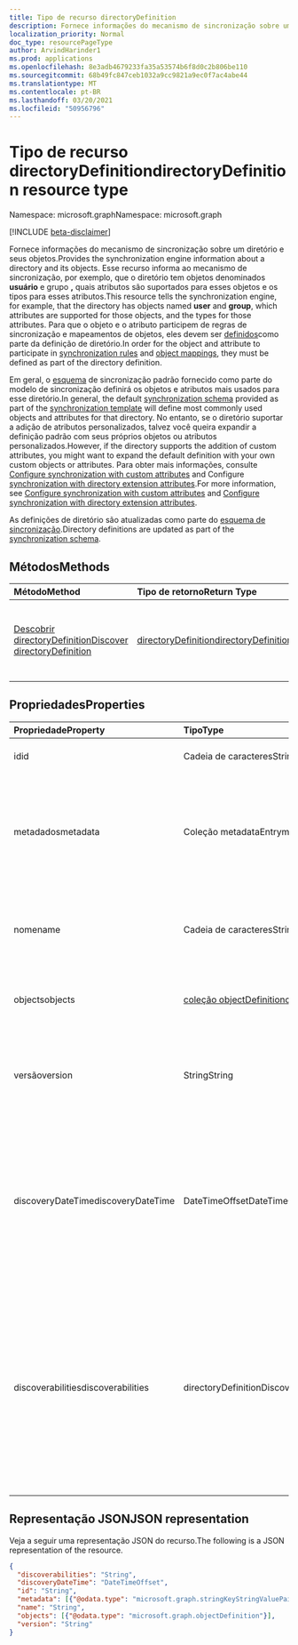 ```yaml
---
title: Tipo de recurso directoryDefinition
description: Fornece informações do mecanismo de sincronização sobre um diretório e seus objetos.
localization_priority: Normal
doc_type: resourcePageType
author: ArvindHarinder1
ms.prod: applications
ms.openlocfilehash: 8e3adb4679233fa35a53574b6f8d0c2b806be110
ms.sourcegitcommit: 68b49fc847ceb1032a9cc9821a9ec0f7ac4abe44
ms.translationtype: MT
ms.contentlocale: pt-BR
ms.lasthandoff: 03/20/2021
ms.locfileid: "50956796"
---
```

# <a name="directorydefinition-resource-type"></a><span data-ttu-id="d2fd9-103">Tipo de recurso directoryDefinition</span><span class="sxs-lookup"><span data-stu-id="d2fd9-103">directoryDefinition resource type</span></span>

<span data-ttu-id="d2fd9-104">Namespace: microsoft.graph</span><span class="sxs-lookup"><span data-stu-id="d2fd9-104">Namespace: microsoft.graph</span></span>

[!INCLUDE [beta-disclaimer](../../includes/beta-disclaimer.md)]

<span data-ttu-id="d2fd9-105">Fornece informações do mecanismo de sincronização sobre um diretório e seus objetos.</span><span class="sxs-lookup"><span data-stu-id="d2fd9-105">Provides the synchronization engine information about a directory and its objects.</span></span> <span data-ttu-id="d2fd9-106">Esse recurso informa ao mecanismo de sincronização, por exemplo, que o diretório tem objetos denominados **usuário** e grupo **,** quais atributos são suportados para esses objetos e os tipos para esses atributos.</span><span class="sxs-lookup"><span data-stu-id="d2fd9-106">This resource tells the synchronization engine, for example, that the directory has objects named **user** and **group**, which attributes are supported for those objects, and the types for those attributes.</span></span> <span data-ttu-id="d2fd9-107">Para que o objeto e [](synchronization-synchronizationrule.md) o atributo participem de regras de sincronização e mapeamentos de objetos, eles devem ser [definidos](synchronization-objectmapping.md)como parte da definição de diretório.</span><span class="sxs-lookup"><span data-stu-id="d2fd9-107">In order for the object and attribute to participate in [synchronization rules](synchronization-synchronizationrule.md) and [object mappings](synchronization-objectmapping.md), they must be defined as part of the directory definition.</span></span>

<span data-ttu-id="d2fd9-108">Em geral, o [esquema](synchronization-synchronizationschema.md) de sincronização [](synchronization-synchronizationtemplate.md) padrão fornecido como parte do modelo de sincronização definirá os objetos e atributos mais usados para esse diretório.</span><span class="sxs-lookup"><span data-stu-id="d2fd9-108">In general, the default [synchronization schema](synchronization-synchronizationschema.md) provided as part of the [synchronization template](synchronization-synchronizationtemplate.md) will define most commonly used objects and attributes for that directory.</span></span> <span data-ttu-id="d2fd9-109">No entanto, se o diretório suportar a adição de atributos personalizados, talvez você queira expandir a definição padrão com seus próprios objetos ou atributos personalizados.</span><span class="sxs-lookup"><span data-stu-id="d2fd9-109">However, if the directory supports the addition of custom attributes, you might want to expand the default definition with your own custom objects or attributes.</span></span> <span data-ttu-id="d2fd9-110">Para obter mais informações, consulte [Configure synchronization with custom attributes](synchronization-configure-with-custom-target-attributes.md) and Configure [synchronization with directory extension attributes](synchronization-configure-with-directory-extension-attributes.md).</span><span class="sxs-lookup"><span data-stu-id="d2fd9-110">For more information, see [Configure synchronization with custom attributes](synchronization-configure-with-custom-target-attributes.md) and [Configure synchronization with directory extension attributes](synchronization-configure-with-directory-extension-attributes.md).</span></span>

<span data-ttu-id="d2fd9-111">As definições de diretório são atualizadas como parte do [esquema de sincronização](synchronization-synchronizationschema.md).</span><span class="sxs-lookup"><span data-stu-id="d2fd9-111">Directory definitions are updated as part of the [synchronization schema](synchronization-synchronizationschema.md).</span></span>

## <a name="methods"></a><span data-ttu-id="d2fd9-112">Métodos</span><span class="sxs-lookup"><span data-stu-id="d2fd9-112">Methods</span></span>

| <span data-ttu-id="d2fd9-113">Método</span><span class="sxs-lookup"><span data-stu-id="d2fd9-113">Method</span></span>       | <span data-ttu-id="d2fd9-114">Tipo de retorno</span><span class="sxs-lookup"><span data-stu-id="d2fd9-114">Return Type</span></span>  |<span data-ttu-id="d2fd9-115">Descrição</span><span class="sxs-lookup"><span data-stu-id="d2fd9-115">Description</span></span>|
|:---------------|:--------|:----------|
|[<span data-ttu-id="d2fd9-116">Descobrir directoryDefinition</span><span class="sxs-lookup"><span data-stu-id="d2fd9-116">Discover directoryDefinition</span></span>](../api/directorydefinition-discover.md) | [<span data-ttu-id="d2fd9-117">directoryDefinition</span><span class="sxs-lookup"><span data-stu-id="d2fd9-117">directoryDefinition</span></span>](synchronization-directorydefinition.md) |<span data-ttu-id="d2fd9-118">Descubra o esquema e as propriedades suportadas do diretório.</span><span class="sxs-lookup"><span data-stu-id="d2fd9-118">Discover the schema and supported properties of the directory.</span></span>|

## <a name="properties"></a><span data-ttu-id="d2fd9-119">Propriedades</span><span class="sxs-lookup"><span data-stu-id="d2fd9-119">Properties</span></span>

| <span data-ttu-id="d2fd9-120">Propriedade</span><span class="sxs-lookup"><span data-stu-id="d2fd9-120">Property</span></span>      | <span data-ttu-id="d2fd9-121">Tipo</span><span class="sxs-lookup"><span data-stu-id="d2fd9-121">Type</span></span>      | <span data-ttu-id="d2fd9-122">Descrição</span><span class="sxs-lookup"><span data-stu-id="d2fd9-122">Description</span></span>    |
|:--------------|:----------|:---------------|
|<span data-ttu-id="d2fd9-123">id</span><span class="sxs-lookup"><span data-stu-id="d2fd9-123">id</span></span>           |<span data-ttu-id="d2fd9-124">Cadeia de caracteres</span><span class="sxs-lookup"><span data-stu-id="d2fd9-124">String</span></span>     |<span data-ttu-id="d2fd9-125">Identificador de diretório.</span><span class="sxs-lookup"><span data-stu-id="d2fd9-125">Directory identifier.</span></span> <span data-ttu-id="d2fd9-126">Não anulável.</span><span class="sxs-lookup"><span data-stu-id="d2fd9-126">Not nullable.</span></span>|
|<span data-ttu-id="d2fd9-127">metadados</span><span class="sxs-lookup"><span data-stu-id="d2fd9-127">metadata</span></span>       |<span data-ttu-id="d2fd9-128">Coleção metadataEntry</span><span class="sxs-lookup"><span data-stu-id="d2fd9-128">metadataEntry collection</span></span>    |<span data-ttu-id="d2fd9-129">Propriedades de extensão adicionais.</span><span class="sxs-lookup"><span data-stu-id="d2fd9-129">Additional extension properties.</span></span> <span data-ttu-id="d2fd9-130">A menos que mencionado explicitamente, os valores de metadados não devem ser alterados.</span><span class="sxs-lookup"><span data-stu-id="d2fd9-130">Unless mentioned explicitly, metadata values should not be changed.</span></span>|
|<span data-ttu-id="d2fd9-131">nome</span><span class="sxs-lookup"><span data-stu-id="d2fd9-131">name</span></span>           |<span data-ttu-id="d2fd9-132">Cadeia de caracteres</span><span class="sxs-lookup"><span data-stu-id="d2fd9-132">String</span></span>     |<span data-ttu-id="d2fd9-133">Nome do diretório.</span><span class="sxs-lookup"><span data-stu-id="d2fd9-133">Name of the directory.</span></span> <span data-ttu-id="d2fd9-134">Deve ser exclusivo no esquema [de sincronização](synchronization-synchronizationschema.md).</span><span class="sxs-lookup"><span data-stu-id="d2fd9-134">Must be unique within the [synchronization schema](synchronization-synchronizationschema.md).</span></span> <span data-ttu-id="d2fd9-135">Não anulável.</span><span class="sxs-lookup"><span data-stu-id="d2fd9-135">Not nullable.</span></span>|
|<span data-ttu-id="d2fd9-136">objects</span><span class="sxs-lookup"><span data-stu-id="d2fd9-136">objects</span></span>        |<span data-ttu-id="d2fd9-137">[coleção objectDefinition](synchronization-objectdefinition.md)</span><span class="sxs-lookup"><span data-stu-id="d2fd9-137">[objectDefinition](synchronization-objectdefinition.md) collection</span></span>    |<span data-ttu-id="d2fd9-138">Coleção de objetos suportados pelo diretório.</span><span class="sxs-lookup"><span data-stu-id="d2fd9-138">Collection of objects supported by the directory.</span></span>|
|<span data-ttu-id="d2fd9-139">versão</span><span class="sxs-lookup"><span data-stu-id="d2fd9-139">version</span></span>|<span data-ttu-id="d2fd9-140">String</span><span class="sxs-lookup"><span data-stu-id="d2fd9-140">String</span></span>|<span data-ttu-id="d2fd9-141">Valor somente leitura que indica a versão descoberta.</span><span class="sxs-lookup"><span data-stu-id="d2fd9-141">Read only value that indicates version discovered.</span></span> <span data-ttu-id="d2fd9-142">`null` se a descoberta ainda não tiver ocorrido.</span><span class="sxs-lookup"><span data-stu-id="d2fd9-142">`null` if discovery has not yet occurred.</span></span>|
|<span data-ttu-id="d2fd9-143">discoveryDateTime</span><span class="sxs-lookup"><span data-stu-id="d2fd9-143">discoveryDateTime</span></span>|<span data-ttu-id="d2fd9-144">DateTimeOffset</span><span class="sxs-lookup"><span data-stu-id="d2fd9-144">DateTimeOffset</span></span>| <span data-ttu-id="d2fd9-145">Representa a data e a hora de descoberta usando o formato ISO 8601 e está sempre em horário UTC.</span><span class="sxs-lookup"><span data-stu-id="d2fd9-145">Represents the discovery date and time using ISO 8601 format and is always in UTC time.</span></span> <span data-ttu-id="d2fd9-146">Por exemplo, meia-noite UTC em 1 de janeiro de 2014 é `2014-01-01T00:00:00Z`.</span><span class="sxs-lookup"><span data-stu-id="d2fd9-146">For example, midnight UTC on Jan 1, 2014 is `2014-01-01T00:00:00Z`.</span></span>|
|<span data-ttu-id="d2fd9-147">discoverabilities</span><span class="sxs-lookup"><span data-stu-id="d2fd9-147">discoverabilities</span></span>|<span data-ttu-id="d2fd9-148">directoryDefinitionDiscoverabilities</span><span class="sxs-lookup"><span data-stu-id="d2fd9-148">directoryDefinitionDiscoverabilities</span></span>| <span data-ttu-id="d2fd9-149">Valor somente leitura indicando que tipo de descoberta o aplicativo oferece suporte.</span><span class="sxs-lookup"><span data-stu-id="d2fd9-149">Read only value indicating what type of discovery the app supports.</span></span> <span data-ttu-id="d2fd9-150">Os possíveis valores são: `AttributeDataTypes`, `AttributeNames`, `AttributeReadOnly`, `None`, `ReferenceAttributes`, `UnknownFutureValue`.</span><span class="sxs-lookup"><span data-stu-id="d2fd9-150">Possible values are: `AttributeDataTypes`, `AttributeNames`, `AttributeReadOnly`, `None`, `ReferenceAttributes`, `UnknownFutureValue`.</span></span>| 

## <a name="json-representation"></a><span data-ttu-id="d2fd9-151">Representação JSON</span><span class="sxs-lookup"><span data-stu-id="d2fd9-151">JSON representation</span></span>

<span data-ttu-id="d2fd9-152">Veja a seguir uma representação JSON do recurso.</span><span class="sxs-lookup"><span data-stu-id="d2fd9-152">The following is a JSON representation of the resource.</span></span>

<!-- {
  "blockType": "resource",
  "optionalProperties": [

  ],
  "@odata.type": "microsoft.graph.directoryDefinition"
}-->

```json
{
  "discoverabilities": "String",
  "discoveryDateTime": "DateTimeOffset",
  "id": "String",
  "metadata": [{"@odata.type": "microsoft.graph.stringKeyStringValuePair"}],
  "name": "String",
  "objects": [{"@odata.type": "microsoft.graph.objectDefinition"}],
  "version": "String"
}

```

<!-- uuid: 8fcb5dbc-d5aa-4681-8e31-b001d5168d79
2015-10-25 14:57:30 UTC -->
<!--
{
  "type": "#page.annotation",
  "description": "directoryDefinition resource",
  "keywords": "",
  "section": "documentation",
  "tocPath": "",
  "suppressions": []
}
-->


